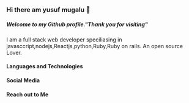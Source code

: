 ### Hi there am yusuf mugalu 👋

##### Welcome to my Github profile."Thank you for visiting"
I am a full stack web developer speciliasing in javasccript,nodejs,Reactjs,python,Ruby,Ruby on rails.
An open source Lover.

#### Languages and Technologies
#### Social Media
#### Reach out to Me

<!--
**muga35lu39yusuf/muga35lu39yusuf** is a ✨ _special_ ✨ repository because its `README.md` (this file) appears on your GitHub profile.

Here are some ideas to get you started:

- 🔭 I’m currently working on ...
- 🌱 I’m currently learning ...
- 👯 I’m looking to collaborate on ...
- 🤔 I’m looking for help with ...
- 💬 Ask me about ...
- 📫 How to reach me: ...
- 😄 Pronouns: ...
- ⚡ Fun fact: ...
-->
